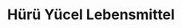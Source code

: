---
title: "Hürü Yücel Lebensmittel"
url: /st-georgen-im-schwarzwald/huerue-yuecel-lebensmittel/
shop: Lebensmittel
---